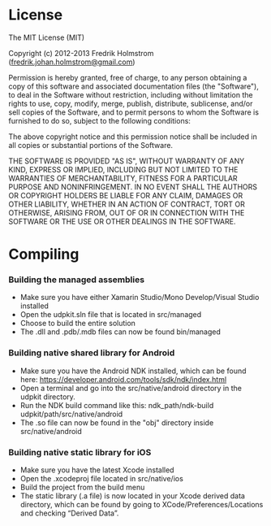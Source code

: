 ﻿# License

The MIT License (MIT)

Copyright (c) 2012-2013 Fredrik Holmstrom (fredrik.johan.holmstrom@gmail.com)

Permission is hereby granted, free of charge, to any person obtaining a copy
of this software and associated documentation files (the "Software"), to deal
in the Software without restriction, including without limitation the rights
to use, copy, modify, merge, publish, distribute, sublicense, and/or sell
copies of the Software, and to permit persons to whom the Software is
furnished to do so, subject to the following conditions:

The above copyright notice and this permission notice shall be included in
all copies or substantial portions of the Software.

THE SOFTWARE IS PROVIDED "AS IS", WITHOUT WARRANTY OF ANY KIND, EXPRESS OR
IMPLIED, INCLUDING BUT NOT LIMITED TO THE WARRANTIES OF MERCHANTABILITY,
FITNESS FOR A PARTICULAR PURPOSE AND NONINFRINGEMENT. IN NO EVENT SHALL THE
AUTHORS OR COPYRIGHT HOLDERS BE LIABLE FOR ANY CLAIM, DAMAGES OR OTHER
LIABILITY, WHETHER IN AN ACTION OF CONTRACT, TORT OR OTHERWISE, ARISING FROM,
OUT OF OR IN CONNECTION WITH THE SOFTWARE OR THE USE OR OTHER DEALINGS IN
THE SOFTWARE.

# Compiling

### Building the managed assemblies

* Make sure you have either Xamarin Studio/Mono Develop/Visual Studio installed
* Open the udpkit.sln file that is located in src/managed
* Choose to build the entire solution
* The .dll and .pdb/.mdb files can now be found bin/managed

### Building native shared library for Android

* Make sure you have the Android NDK installed, which can be found here: https://developer.android.com/tools/sdk/ndk/index.html
* Open a terminal and go into the src/native/android directory in the udpkit directory.
* Run the NDK build command like this: ndk_path/ndk-build udpkit/path/src/native/android
* The .so file can now be found in the "obj" directory inside src/native/android

### Building native static library for iOS

* Make sure you have the latest Xcode installed
* Open the .xcodeproj file located in src/native/ios
* Build the project from the build menu
* The static library (.a file) is now located in your Xcode derived data directory,
which can be found by going to XCode/Preferences/Locations and checking “Derived Data”.

